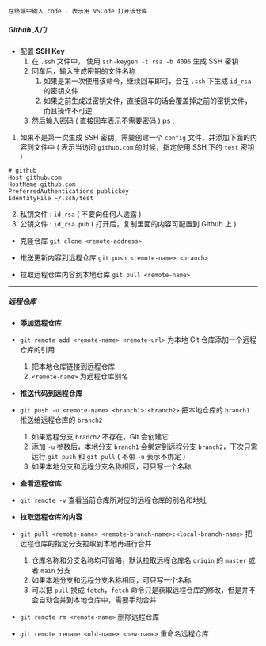 	在终端中输入 code . 表示用 VSCode 打开该仓库

##### Github 入门

- 配置 **SSH Key**
	1. 在 `.ssh` 文件中， 使用 `ssh-keygen -t rsa -b 4096` 生成 SSH 密钥
	2. 回车后，输入生成密钥的文件名称
		1. 如果是第一次使用该命令，继续回车即可，会在 `.ssh` 下生成 `id_rsa` 的密钥文件
		2. 如果之前生成过密钥文件，直接回车的话会覆盖掉之前的密钥文件，而且操作不可逆
	3. 然后输入密码 ( 直接回车表示不需要密码 )
ps : 
1. 如果不是第一次生成 SSH 密钥，需要创建一个 `config` 文件，并添加下面的内容到文件中 ( 表示当访问 `github.com` 的时候，指定使用 SSH 下的 `test` 密钥 )
```
# github
Host github.com
HostName github.com
PreferredAuthentications publickey
IdentityFile ~/.ssh/test
```

2. 私钥文件 :    `id_rsa`        ( 不要向任何人透露 )
3. 公钥文件 :    `id_rsa.pub` ( 打开后，复制里面的内容可配置到 Github 上 )


- 克隆仓库
	`git clone <remote-address>`


- 推送更新内容到远程仓库
	`git push <remote-name> <branch>`


- 拉取远程仓库内容到本地仓库
	`git pull <remote-name>`


---
##### 远程仓库

- **添加远程仓库**
- `git remote add <remote-name> <remote-url>`
	为本地 Git 仓库添加一个远程仓库的引用 
	1. 把本地仓库链接到远程仓库
	2. `<remote-name>` 为远程仓库别名


- **推送代码到远程仓库**
- `git push -u <remote-name> <branch1>:<branch2>`
	把本地仓库的 `branch1` 推送给远程仓库的 `branch2`
	1. 如果远程分支 `branch2` 不存在，Git 会创建它
	2. 添加 `-u` 参数后，本地分支 `branch1` 会绑定到远程分支 `branch2`，下次只需运行 `git push` 和 `git pull` ( 不带 `-u` 表示不绑定 )
	3. 如果本地分支和远程分支名称相同，可只写一个名称


- **查看远程仓库**
- `git remote -v`
	查看当前仓库所对应的远程仓库的别名和地址


- **拉取远程仓库的内容**
- `git pull <remote-name> <remote-branch-name>:<local-branch-name>`
	把远程仓库的指定分支拉取到本地再进行合并
	1. 仓库名称和分支名称均可省略，默认拉取远程仓库名 `origin` 的 `master` 或者 `main` 分支
	2. 如果本地分支和远程分支名称相同，可只写一个名称
	3. 可以把 `pull` 换成 `fetch`，`fetch` 命令只是获取远程仓库的修改，但是并不会自动合并到本地仓库中，需要手动合并


- `git remote rm <remote-name>`
	删除远程仓库


- `git remote rename <old-name> <new-name>`
	重命名远程仓库




